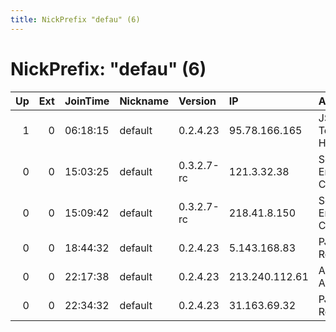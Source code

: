 ```yaml
---
title: NickPrefix "defau" (6)
---
```


# NickPrefix: "defau" (6)

|   Up |   Ext | JoinTime   | Nickname   | Version    | IP             | AS                               | CC   |   ORp |   Dirp | OS      | Contact   |   eFamMembers |
|-----:|------:|:-----------|:-----------|:-----------|:---------------|:---------------------------------|:-----|------:|-------:|:--------|:----------|--------------:|
|    1 |     0 | 06:18:15   | default    | 0.2.4.23   | 95.78.166.165  | JSC ER-Telecom Holding           | ru   |   443 |   9030 | Windows | None      |             1 |
|    0 |     0 | 15:03:25   | default    | 0.3.2.7-rc | 121.3.32.38    | So-net Entertainment Corporation | jp   | 45292 |      0 | Windows | None      |             1 |
|    0 |     0 | 15:09:42   | default    | 0.3.2.7-rc | 218.41.8.150   | So-net Entertainment Corporation | jp   | 18293 |      0 | Windows | None      |             1 |
|    0 |     0 | 18:44:32   | default    | 0.2.4.23   | 5.143.168.83   | PJSC Rostelecom                  | ru   |   443 |   9030 | Windows | None      |             1 |
|    0 |     0 | 22:17:38   | default    | 0.2.4.23   | 213.240.112.61 | A1 Telekom Austria AG            | at   |   443 |   9030 | Windows | None      |             1 |
|    0 |     0 | 22:34:32   | default    | 0.2.4.23   | 31.163.69.32   | PJSC Rostelecom                  | ru   |   443 |   9030 | Windows | None      |             1 |
